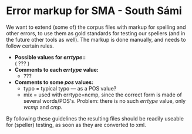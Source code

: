 # Error markup for SMA - South Sámi

We want to extend (some of) the corpus files with markup for spelling
and other errors, to use them as gold standards for testing our spellers
(and in the future other tools as well). The markup is done manually,
and needs to follow certain rules.

- **Possible values for _errtype_::**  
  ( ??? )
- **Comments to each _errtype_ value:**
  - ???
- **Comments to some _pos_ values:**
  - typo = typical typo — as a POS value?
  - mix = used with errtype=ncmp, since the correct form is made of
    several words/POS's. Problem: there is no such _errtype_ value,
    only _wcmp_ and _cmp_.

By following these guidelines the resulting files should be readily
useable for (speller) testing, as soon as they are converted to xml.
